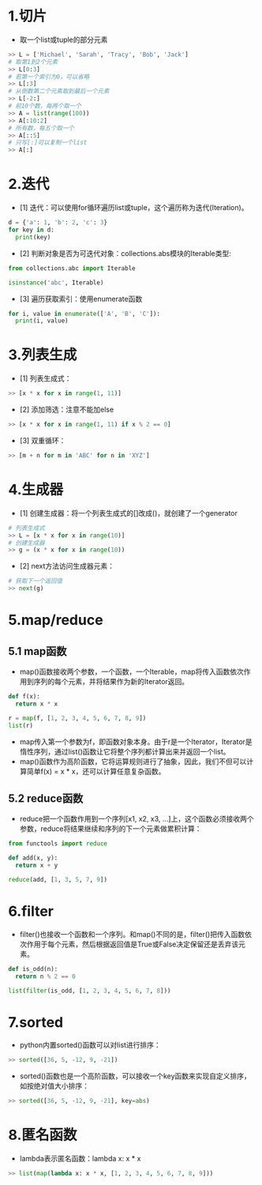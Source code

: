 # 1.切片
 - 取一个list或tuple的部分元素
```python
>> L = ['Michael', 'Sarah', 'Tracy', 'Bob', 'Jack']
# 取第1到2个元素
>> L[0:3]
# 若第一个索引为0，可以省略
>> L[:3]
# 从倒数第二个元素取到最后一个元素
>> L[-2:]
# 前10个数，每两个取一个
>> A = list(range(100))
>> A[:10:2]
# 所有数，每五个取一个
>> A[::5]
# 只写[:]可以复制一个list
>> A[:]
```
# 2.迭代
 - [1] 迭代：可以使用for循环遍历list或tuple，这个遍历称为迭代(Iteration)。
```python
d = {'a': 1, 'b': 2, 'c': 3}
for key in d:
  print(key)
```
 - [2] 判断对象是否为可迭代对象：collections.abs模块的Iterable类型:
```python
from collections.abc import Iterable

isinstance('abc', Iterable)
```
 - [3] 遍历获取索引：使用enumerate函数
```python
for i, value in enumerate(['A', 'B', 'C']):
  print(i, value)
```
# 3.列表生成
 - [1] 列表生成式：
```python
>> [x * x for x in range(1, 11)]
```
 - [2] 添加筛选：注意不能加else
```python
>> [x * x for x in range(1, 11) if x % 2 == 0]
```
 - [3] 双重循环：
```python
>> [m + n for m in 'ABC' for n in 'XYZ']
```
# 4.生成器
 - [1] 创建生成器：将一个列表生成式的[]改成()，就创建了一个generator
```python
# 列表生成式
>> L = [x * x for x in range(10)]
# 创建生成器
>> g = (x * x for x in range(10))
```
 - [2] next方法访问生成器元素：
```python
# 获取下一个返回值
>> next(g)
```
# 5.map/reduce
## 5.1 map函数
 - map()函数接收两个参数，一个函数，一个Iterable，map将传入函数依次作用到序列的每个元素，并将结果作为新的Iterator返回。
```python
def f(x):
  return x * x

r = map(f, [1, 2, 3, 4, 5, 6, 7, 8, 9])
list(r)
```
 - map传入第一个参数为f，即函数对象本身。由于r是一个Iterator，Iterator是惰性序列，通过list()函数让它将整个序列都计算出来并返回一个list。
 - map()函数作为高阶函数，它将运算规则进行了抽象，因此，我们不但可以计算简单f(x) = x * x，还可以计算任意复杂函数。
## 5.2 reduce函数
 - reduce把一个函数作用到一个序列[x1, x2, x3, ...]上，这个函数必须接收两个参数，reduce将结果继续和序列的下一个元素做累积计算：
```python
from functools import reduce

def add(x, y):
  return x + y

reduce(add, [1, 3, 5, 7, 9])
```
# 6.filter
 - filter()也接收一个函数和一个序列。和map()不同的是，filter()把传入函数依次作用于每个元素，然后根据返回值是True或False决定保留还是丢弃该元素。
```python
def is_odd(n):
  return n % 2 == 0

list(filter(is_odd, [1, 2, 3, 4, 5, 6, 7, 8]))
```
# 7.sorted
 - python内置sorted()函数可以对list进行排序：
```python
>> sorted([36, 5, -12, 9, -21])
```
 - sorted()函数也是一个高阶函数，可以接收一个key函数来实现自定义排序，如按绝对值大小排序：
```python
>> sorted([36, 5, -12, 9, -21], key=abs)
```
# 8.匿名函数
 - lambda表示匿名函数：lambda x: x * x
```python
>> list(map(lambda x: x * x, [1, 2, 3, 4, 5, 6, 7, 8, 9]))
```

 